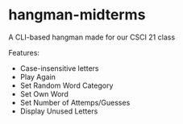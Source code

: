 # hangman-midterms
A CLI-based hangman made for our CSCI 21 class

Features:
- Case-insensitive letters
- Play Again
- Set Random Word Category
- Set Own Word
- Set Number of Attemps/Guesses
- Display Unused Letters
